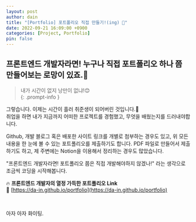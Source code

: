 ```yaml
---
layout: post
author: dain
title: "[Portfolio] 포트폴리오 직접 만들기!(ing) 🎨"
date: 2022-09-21 16:09:00 +0900
categories: [Project, Portfolio]
pin: false
---
```


## 프론트엔드 개발자라면! 누구나 직접 포트폴리오 하나 쯤 만들어보는 로망이 있죠.🙂

<!-- prettier-ignore -->
> 내가 시간이 없지 낭만이 없냐!😊  
{: .prompt-info }

그렇습니다. 이제는 시간이 흘러 취준생이 되어버린 것입니다.🥲  
취업을 하면 내가 지금까지 어떠한 프로젝트를 경험했고, 무엇을 배웠는지를 드러내야합니다.

Github, 개발 블로그 혹은 배포한 사이트 링크를 개별로 첨부하는 경우도 있고, 위 모든 내용을 한 눈에 볼 수 있는 포트폴리오를 제출하기도 합니다. PDF 파일로 만들어서 제출하기도 하고, 제 주변에는 Notion을 이용해서 정리하는 경우도 많았습니다.

"프론트엔드 개발자라면! 포트폴리오 쯤은 직접 개발해야하지 않겠나!" 라는 생각으로 조금씩 코딩을 시작해봅니다.

🔥 **프론트엔드 개발자의 열정 가득한 포트폴리오 Link**  
🔗 [https://da-in.github.io/portfolio](https://da-in.github.io/portfolio)

<br/>

아자 아자 화이팅.
